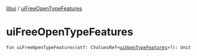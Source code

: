 [libui](README.md) / [uiFreeOpenTypeFeatures](ui-free-open-type-features.md)

# uiFreeOpenTypeFeatures

`fun uiFreeOpenTypeFeatures(otf: CValuesRef<`[`uiOpenTypeFeatures`](ui-open-type-features.md)`>?): Unit`